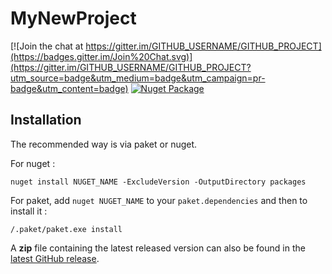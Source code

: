 MyNewProject
================================

[![Join the chat at https://gitter.im/GITHUB_USERNAME/GITHUB_PROJECT](https://badges.gitter.im/Join%20Chat.svg)](https://gitter.im/GITHUB_USERNAME/GITHUB_PROJECT?utm_source=badge&utm_medium=badge&utm_campaign=pr-badge&utm_content=badge)
[![Nuget Package](https://img.shields.io/nuget/v/NUGET_NAME.svg)](https://www.nuget.org/packages/NUGET_NAME)

Installation
------------

The recommended way is via paket or nuget.

For nuget :

    nuget install NUGET_NAME -ExcludeVersion -OutputDirectory packages

For paket, add `nuget NUGET_NAME` to your `paket.dependencies` and then to
install it :

    /.paket/paket.exe install

A **zip** file containing the latest released version can also be found in
the [latest GitHub release](https://github.com/GITHUB_USERNAME/GITHUB_PROJECT/releases/latest).
